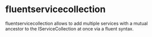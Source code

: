 # fluentservicecollection
fluentservicecollection allows to add multiple services with a mutual ancestor to the IServiceCollection at once via a fluent syntax.
